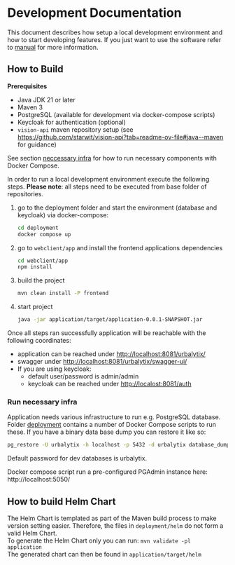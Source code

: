 # Development Documentation
This document describes how setup a local development environment and how to start developing features. If you just want to use the software refer to [manual](Readme-manual.md) for more information.

## How to Build

__Prerequisites__ 

* Java JDK 21 or later
* Maven 3
* PostgreSQL (available for development via docker-compose scripts)
* Keycloak for authentication (optional)
* `vision-api` maven repository setup (see https://github.com/starwit/vision-api?tab=readme-ov-file#java--maven for guidance)

See section [neccessary infra](#run-necessary-infra) for how to run necessary components with Docker Compose.

In order to run a local development environment execute the following steps.
__Please note__: all steps need to be executed from base folder of repositories.

1) go to the deployment folder and start the environment (database and keycloak) via docker-compose:

    ```bash
    cd deployment
    docker compose up
    ```

2) go to `webclient/app` and install the frontend applications dependencies

    ```bash
    cd webclient/app
    npm install
    ```

3) build the project

    ```bash
    mvn clean install -P frontend
    ```

4) start project

    ```bash
    java -jar application/target/application-0.0.1-SNAPSHOT.jar
    ```

Once all steps ran successfully application will be reachable with the following coordinates:

* application can be reached under <http://localhost:8081/urbalytix/>
* swagger under <http://localhost:8081/urbalytix/swagger-ui/>
* If you are using keycloak:
  * default user/password is admin/admin
  * keycloak can be reached under <http://localost:8081/auth>

### Run necessary infra
Application needs various infrastructure to run e.g. PostgreSQL database. Folder [deployment](../deployment/) contains a number of Docker Compose scripts to run these. If you have a binary data base dump you can restore it like so:
```bash
pg_restore -U urbalytix -h localhost -p 5432 -d urbalytix database_dump_file
```

Default password for dev databases is urbalytix.

Docker compose script run a pre-configured PGAdmin instance here: http://localhost:5050/

## How to build Helm Chart
The Helm Chart is templated as part of the Maven build process to make version setting easier. Therefore, the files in `deployment/helm` do not form a valid Helm Chart.\
To generate the Helm Chart only you can run: `mvn validate -pl application`\
The generated chart can then be found in `application/target/helm`
